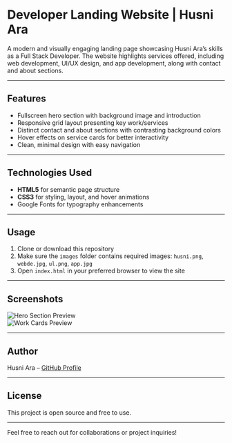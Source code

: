 # Developer Landing Website | Husni Ara

A modern and visually engaging landing page showcasing Husni Ara’s skills as a Full Stack Developer. The website highlights services offered, including web development, UI/UX design, and app development, along with contact and about sections.

---

## Features

- Fullscreen hero section with background image and introduction  
- Responsive grid layout presenting key work/services  
- Distinct contact and about sections with contrasting background colors  
- Hover effects on service cards for better interactivity  
- Clean, minimal design with easy navigation  

---

## Technologies Used

- **HTML5** for semantic page structure  
- **CSS3** for styling, layout, and hover animations  
- Google Fonts for typography enhancements  

---

## Usage

1. Clone or download this repository  
2. Make sure the `images` folder contains required images: `husni.png`, `webde.jpg`, `ul.png`, `app.jpg`  
3. Open `index.html` in your preferred browser to view the site  

---

## Screenshots

![Hero Section Preview](./images/husni.png)  
![Work Cards Preview](./images/webde.jpg)  


---

## Author

Husni Ara – [GitHub Profile](https://github.com/husni0041)

---

## License

This project is open source and free to use.

---

Feel free to reach out for collaborations or project inquiries!
